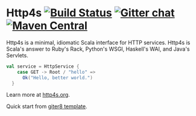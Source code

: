 # Http4s [![Build Status](https://travis-ci.org/http4s/http4s.svg?branch=master)](https://travis-ci.org/http4s/http4s) [![Gitter chat](https://badges.gitter.im/http4s/http4s.png)](https://gitter.im/http4s/http4s) [![Maven Central](https://maven-badges.herokuapp.com/maven-central/org.http4s/http4s-core_2.11/badge.svg)](https://maven-badges.herokuapp.com/maven-central/org.http4s/http4s-core_2.11)

Http4s is a minimal, idiomatic Scala interface for HTTP services.  Http4s is
Scala's answer to Ruby's Rack, Python's WSGI, Haskell's WAI, and Java's
Servlets.

```scala
val service = HttpService {
    case GET -> Root / "hello" =>
      Ok("Hello, better world.")
  }
```

Learn more at [http4s.org](http://http4s.org/).

Quick start from [giter8 template](http://github.com/http4s/http4s.g8).
